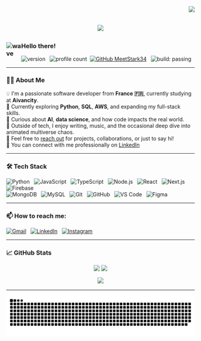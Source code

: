 <!-- Banner GIF -->
<img align="right" src="https://visitor-badge.laobi.icu/badge?page_id=salesp07.salesp07" />

<h1 align="center">
    <img src="https://readme-typing-svg.herokuapp.com/?font=Righteous&size=35&center=true&vCenter=true&width=500&height=70&duration=4000&lines=Hi+There!+👋;+I'm+Meet+Stark!;" />
</h1>

### <img alt="wave" src="https://user-images.githubusercontent.com/39513876/112366216-8cfe7400-8cfe-11eb-8116-7d3dbae20e97.gif" width='40' align="left"/> Hello there!
![version](https://img.shields.io/badge/version-10.04.2025-informational) &nbsp;
![profile count](https://komarev.com/ghpvc/?username=MeetStark34&color=blue)&nbsp;
[![GitHub MeetStark34](https://img.shields.io/github/followers/MeetStark34?label=follow&style=social)](https://github.com/MeetStark34) &nbsp;
![build: passing](https://img.shields.io/badge/build-passing-success)

---

### 👨‍💻 About Me

💡 I'm a passionate software developer from **France 🇫🇷**, currently studying at **Aivancity**.  
🌱 Currently exploring **Python**, **SQL**, **AWS**, and expanding my full-stack skills.  
🧠 Curious about **AI**, **data science**, and how code impacts the real world.  
🎸 Outside of tech, I enjoy writing, music, and the occasional deep dive into animated multiverse chaos.  
💬 Feel free to [reach out](mailto:starkmeet@gmail.com) for projects, collaborations, or just to say hi!  
📄 You can connect with me professionally on [LinkedIn](https://www.linkedin.com/in/meet-stark/)

---

### 🛠️ Tech Stack

![Python](https://img.shields.io/badge/-Python-05122A?style=flat&logo=python) &nbsp;
![JavaScript](https://img.shields.io/badge/-JavaScript-05122A?style=flat&logo=javascript) &nbsp;
![TypeScript](https://img.shields.io/badge/-TypeScript-05122A?style=flat&logo=typescript) &nbsp;
![Node.js](https://img.shields.io/badge/-Node.js-05122A?style=flat&logo=node.js) &nbsp;
![React](https://img.shields.io/badge/-React-05122A?style=flat&logo=react) &nbsp;
![Next.js](https://img.shields.io/badge/-Next.js-05122A?style=flat&logo=next.js) &nbsp;
![Firebase](https://img.shields.io/badge/-Firebase-05122A?style=flat&logo=firebase) &nbsp;  
![MongoDB](https://img.shields.io/badge/-MongoDB-05122A?style=flat&logo=mongodb) &nbsp;
![MySQL](https://img.shields.io/badge/-MySQL-05122A?style=flat&logo=mysql) &nbsp;
![Git](https://img.shields.io/badge/-Git-05122A?style=flat&logo=git) &nbsp;
![GitHub](https://img.shields.io/badge/-GitHub-05122A?style=flat&logo=github) &nbsp;
![VS Code](https://img.shields.io/badge/-VS%20Code-05122A?style=flat&logo=visual-studio-code&logoColor=007ACC) &nbsp;
![Figma](https://img.shields.io/badge/-Figma-05122A?style=flat&logo=figma) &nbsp;

---

### 📫 How to reach me:

<a href="mailto:starkmeet@gmail.com"><img alt="Gmail" src="https://img.shields.io/badge/Gmail-D14836?style=flat&logo=gmail&logoColor=white" /></a> &nbsp;
<a href="https://www.linkedin.com/in/meet-stark/"><img alt="LinkedIn" src="https://img.shields.io/badge/linkedin-%230077B5.svg?&style=flat&logo=linkedin&logoColor=white" /></a> &nbsp;
<a href="https://www.instagram.com/meetstark/" target="_blank"><img alt="Instagram" src="https://img.shields.io/badge/instagram-%23E4405F.svg?&style=flat&logo=instagram&logoColor=white"/></a> &nbsp;

---

### 📈 GitHub Stats

<p align="center">
  <img width="48%" src="https://github-readme-stats-salesp07.vercel.app/api?username=MeetStark34&show_icons=true&theme=react&rank_icon=github&count_private=true" />
  <img width="48%" src="https://github-readme-streak-stats-salesp07.vercel.app/?user=MeetStark34&theme=react" />
</p>

<p align="center">
  <img width="40%" src="https://github-readme-stats-salesp07.vercel.app/api/top-langs/?username=MeetStark34&layout=compact&hide=html&langs_count=8&theme=react" />
</p>

---

<p align="center">
  <img src="https://raw.githubusercontent.com/Platane/snk/output/github-contribution-grid-snake.svg?user=MeetStark34" alt="Contribution Snake" />
</p>
